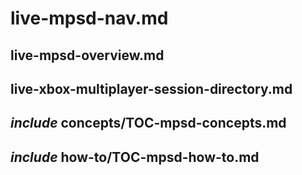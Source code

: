# live-mpsd-nav.md

## live-mpsd-overview.md

## live-xbox-multiplayer-session-directory.md

## _include_ concepts/TOC-mpsd-concepts.md

## _include_ how-to/TOC-mpsd-how-to.md
